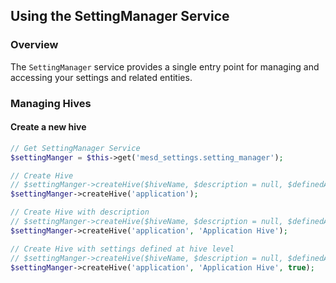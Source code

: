 ## Using the SettingManager Service


### Overview

The `SettingManager` service provides a single entry point for managing and
accessing your settings and related entities.


### Managing Hives

#### Create a new hive

```php
// Get SettingManager Service
$settingManger = $this->get('mesd_settings.setting_manager');

// Create Hive
// $settingManger->createHive($hiveName, $description = null, $definedAtHive = false);
$settingManger->createHive('application');

// Create Hive with description
// $settingManger->createHive($hiveName, $description = null, $definedAtHive = false);
$settingManger->createHive('application', 'Application Hive');

// Create Hive with settings defined at hive level
// $settingManger->createHive($hiveName, $description = null, $definedAtHive = false);
$settingManger->createHive('application', 'Application Hive', true);
```
